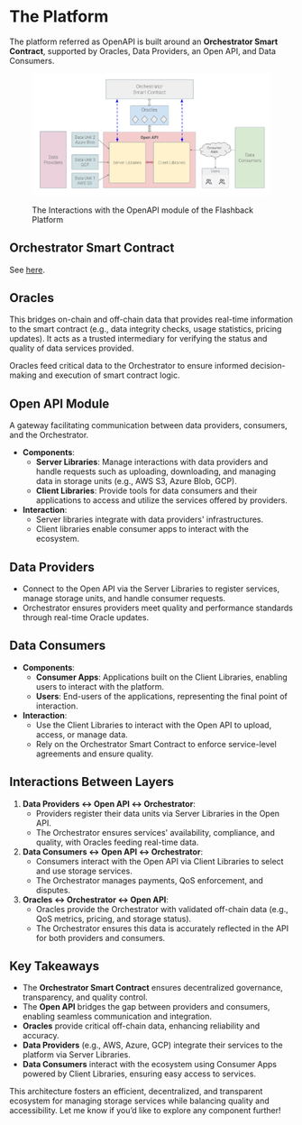 # The Platform

The platform referred as OpenAPI is built around an **Orchestrator Smart Contract**, supported by Oracles, Data Providers, an Open API, and Data Consumers.&#x20;

<figure><img src="../../../.gitbook/assets/OpenAPI.PNG" alt=""><figcaption><p>The Interactions with the OpenAPI module of the Flashback Platform</p></figcaption></figure>

## **Orchestrator Smart Contract**

See [here](orchestrator-smart-contract.md).

## **Oracles**

This bridges on-chain and off-chain data that provides real-time information to the smart contract (e.g., data integrity checks, usage statistics, pricing updates). It acts as a trusted intermediary for verifying the status and quality of data services provided.

Oracles feed critical data to the Orchestrator to ensure informed decision-making and execution of smart contract logic.

## **Open API Module**

A gateway facilitating communication between data providers, consumers, and the Orchestrator.

* **Components**:
  * **Server Libraries**: Manage interactions with data providers and handle requests such as uploading, downloading, and managing data in storage units (e.g., AWS S3, Azure Blob, GCP).
  * **Client Libraries**: Provide tools for data consumers and their applications to access and utilize the services offered by providers.
* **Interaction**:
  * Server libraries integrate with data providers' infrastructures.
  * Client libraries enable consumer apps to interact with the ecosystem.

## **Data Providers**

* Connect to the Open API via the Server Libraries to register services, manage storage units, and handle consumer requests.
* Orchestrator ensures providers meet quality and performance standards through real-time Oracle updates.

## **Data Consumers**

* **Components**:
  * **Consumer Apps**: Applications built on the Client Libraries, enabling users to interact with the platform.
  * **Users**: End-users of the applications, representing the final point of interaction.
* **Interaction**:
  * Use the Client Libraries to interact with the Open API to upload, access, or manage data.
  * Rely on the Orchestrator Smart Contract to enforce service-level agreements and ensure quality.

## **Interactions Between Layers**

1. **Data Providers ↔ Open API ↔ Orchestrator**:
   * Providers register their data units via Server Libraries in the Open API.
   * The Orchestrator ensures services' availability, compliance, and quality, with Oracles feeding real-time data.
2. **Data Consumers ↔ Open API ↔ Orchestrator**:
   * Consumers interact with the Open API via Client Libraries to select and use storage services.
   * The Orchestrator manages payments, QoS enforcement, and disputes.
3. **Oracles ↔ Orchestrator ↔ Open API**:
   * Oracles provide the Orchestrator with validated off-chain data (e.g., QoS metrics, pricing, and storage status).
   * The Orchestrator ensures this data is accurately reflected in the API for both providers and consumers.

## **Key Takeaways**

* The **Orchestrator Smart Contract** ensures decentralized governance, transparency, and quality control.
* The **Open API** bridges the gap between providers and consumers, enabling seamless communication and integration.
* **Oracles** provide critical off-chain data, enhancing reliability and accuracy.
* **Data Providers** (e.g., AWS, Azure, GCP) integrate their services to the platform via Server Libraries.
* **Data Consumers** interact with the ecosystem using Consumer Apps powered by Client Libraries, ensuring easy access to services.

This architecture fosters an efficient, decentralized, and transparent ecosystem for managing storage services while balancing quality and accessibility. Let me know if you’d like to explore any component further!
